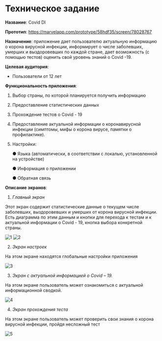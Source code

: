 # Техническое задание

**Название**: Covid DI

**Прототип**: https://marvelapp.com/prototype/58hdf35/screen/78028767

**Назначение**: приложение дает пользователю актуальную информацию о корона вирусной инфекции, информирует о числе заболевших, умерших и выздоровевших по каждой стране, дает возможность (с помощью тестов) оценить свой уровень знаний о Covid -19.   

**Целевая аудитория**:
-	Пользователи от 12 лет

**Функциональность приложения**:
1.	Выбор страны, по которой планируется получить информацию
3.	Предоставление статистических данных
4.	Прохождение тестов о Covid - 19
5.	Предоставление актуальной информации о коронавирусной инфекции (симптомы, мифы о корона вирусе, памятки о профилактике).
6.	Настройки:

    ●	Языка (автоматически, в соответствии с локалью, установленной на устройстве)
  
    ●	Информация о приложении
  
    ●	Обратная связь

**Описание экранов**:

   1. *Главный экран*

Этот экран содержит статистические данные о текущем числе заболевших, выздоровевших и умерших от корона вирусной инфекции. Есть диаграмма по этим данным и кнопки для перехода к тестам и к актуальной информации о Covid - 19, кнопка выбора конкретной страны. 

![1](https://user-images.githubusercontent.com/71034773/112837702-e0791500-90a4-11eb-9f5b-12542e71c73f.jpg)
![2](https://user-images.githubusercontent.com/71034773/112837730-e7a02300-90a4-11eb-87ea-9275d1abf96f.jpg)

   2. *Экран настроек*

На этом экране находятся глобальные настройки приложения

![3](https://user-images.githubusercontent.com/71034773/112838208-7e6cdf80-90a5-11eb-8f4d-f05f1b95becd.jpg)

   3. *Экран с актуальной информацией о Covid – 19.*

На этом экране пользователь может ознакомиться с актуальной информационной сводкой.

![4](https://user-images.githubusercontent.com/71034773/112838283-8fb5ec00-90a5-11eb-90ee-23e0158336a7.jpg)

   4. *Экран прохождения теста*

На этом экране пользователь может проверить свои знания о корона вирусной инфекции, пройдя несложный тест

![5](https://user-images.githubusercontent.com/71034773/112838365-a78d7000-90a5-11eb-843d-26287da1441e.jpg)



